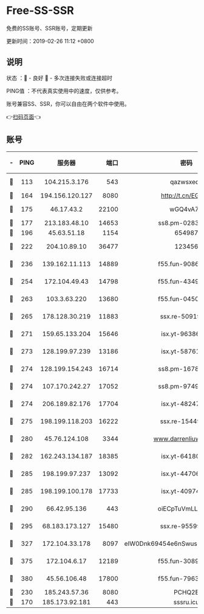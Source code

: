 # Free-SS-SSR

免费的SS账号、SSR账号，定期更新

更新时间：2019-02-26 11:12 +0800

## 说明

状态     ：🙂 - 良好 🙁 - 多次连接失败或连接超时

PING值   ：不代表真实使用中的速度，仅供参考。

账号兼容SS、SSR，你可以自由在两个软件中使用。

👉[扫码页面](https://liesauer.github.io/free-ss-ssr.github.io/)👈

## 账号

|-|PING|服务器|端口|密码|加密方式|区域|
|:----:|:----:|:-----:|-----:|:----:|:----:|:----:|
|🙂|113|104.215.3.176|543|qazwsxedc|aes-256-gcm|JP|
|🙂|164|194.156.120.127|8080|http://t.cn/EGJIyrl|rc4-md5|RU|
|🙂|175|46.17.43.2|22100|wGQ4vA7D|aes-256-gcm|RU|
|🙂|177|213.183.48.10|14653|ss8.pm-02834105|rc4-md5|RU|
|🙂|196|45.63.51.18|1154|654987|chacha20|US|
|🙂|222|204.10.89.10|36477|123456|aes-256-cfb|US|
|🙂|236|139.162.11.113|14889|f55.fun-90867001|aes-256-cfb|SG|
|🙂|254|172.104.49.43|14798|f55.fun-43493243|aes-256-cfb|SG|
|🙂|263|103.3.63.220|13680|f55.fun-04505509|aes-256-cfb|SG|
|🙂|265|178.128.30.219|11883|ssx.re-50919809|aes-256-cfb|SG|
|🙂|271|159.65.133.204|15646|isx.yt-96386254|aes-256-cfb|SG|
|🙂|273|128.199.97.239|13186|isx.yt-58761687|aes-256-cfb|SG|
|🙂|274|128.199.154.243|16714|ss8.pm-16780170|aes-256-cfb|SG|
|🙂|274|107.170.242.27|17052|ss8.pm-97495398|aes-256-cfb|US|
|🙂|274|206.189.82.176|17704|isx.yt-48247850|aes-256-cfb|SG|
|🙂|275|198.199.118.203|16222|ssx.re-15449751|aes-256-cfb|US|
|🙂|280|45.76.124.108|3344|www.darrenliuwei.com|aes-256-cfb|AU|
|🙂|282|162.243.134.187|18385|isx.yt-64180950|aes-256-cfb|US|
|🙂|285|198.199.97.237|13092|isx.yt-44706124|aes-256-cfb|US|
|🙂|285|198.199.100.178|17733|isx.yt-40974898|aes-256-cfb|US|
|🙂|290|66.42.95.136|443|oiECpTuVmLLxk4Ts|aes-256-cfb|US|
|🙂|295|68.183.173.127|15480|ssx.re-95599154|aes-256-cfb|US|
|🙂|327|172.104.33.178|8097|eIW0Dnk69454e6nSwuspv9DmS201tQ0D|aes-256-cfb|SG|
|🙂|375|172.104.6.17|12189|f55.fun-30895721|aes-256-cfb|US|
|🙂|380|45.56.106.48|17800|f55.fun-79636491|aes-256-cfb|US|
|🙂|230|185.243.57.36|8080|PCHQ2E|rc4-md5|US|
|🙁|170|185.173.92.181|443|sssru.icu|rc4-md5|RU|
